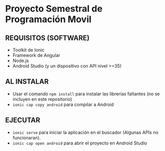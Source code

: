 # Proyecto Semestral de Programación Movil

## REQUISITOS (SOFTWARE)

- Toolkit de Ionic
- Framework de Angular
- Node.js
- Android Studio (y un dispositivo con API nivel >=35)

## AL INSTALAR

- Usar el comando `npm install` para instalar las librerías faltantes (no se incluyen en este repositorio)
- `ionic cap copy android` para compilar a Android

## EJECUTAR

- `ionic serve` para iniciar la aplicación en el buscador (Algunas APIs no funcionaran).
- `ionic cap open android` para abrir el proyecto en Android Studio
